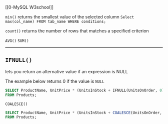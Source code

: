 [[0-MySQL W3school]]

`min()` returns the smallest value of the selected column
`Select max(col_name) FROM tab_name WHERE conditions;`


`count()` returns the number of rows that matches a specified criterion

`AVG()` 
`SUM()`


---

## `IFNULL()`
lets you return an alternative value if an expression is NULL

The example below returns 0 if the value is `NULL`
```sql
SELECT ProductName, UnitPrice * (UnitsInStock + IFNULL(UnitsOnOrder, 0))
FROM Products;
```

`COALESCE()`
```sql
SELECT ProductName, UnitPrice * (UnitsInStock + COALESCE(UnitsOnOrder, 0))
FROM Products;
```










